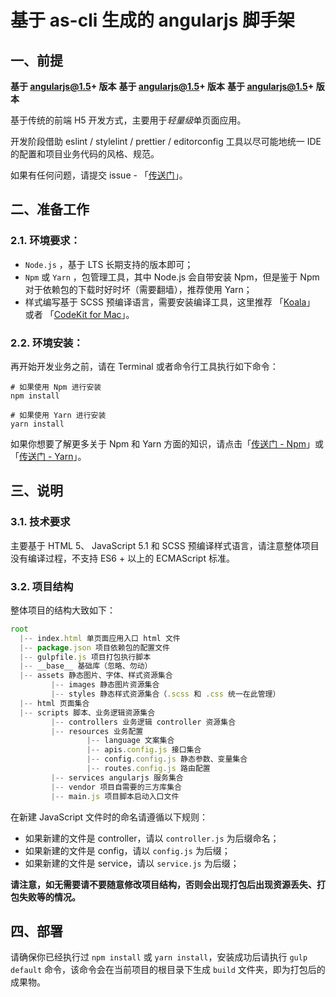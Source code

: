 # 基于 as-cli 生成的 angularjs 脚手架

## 一、前提

**基于 angularjs@1.5+ 版本**
**基于 angularjs@1.5+ 版本**
**基于 angularjs@1.5+ 版本**

基于传统的前端 H5 开发方式，主要用于*轻量级*单页面应用。

开发阶段借助 eslint / stylelint / prettier / editorconfig 工具以尽可能地统一 IDE 的配置和项目业务代码的风格、规范。

如果有任何问题，请提交 issue - 「[传送门](https://github.com/wangsiyuan0215/angualrjs-scaffold/issues/new)」。

## 二、准备工作

### 2.1. 环境要求：

* `Node.js` ，基于 LTS 长期支持的版本即可；
* `Npm` 或 `Yarn` ，包管理工具，其中 Node.js 会自带安装 Npm，但是鉴于 Npm 对于依赖包的下载时好时坏（需要翻墙），推荐使用 Yarn；
* 样式编写基于 SCSS 预编译语言，需要安装编译工具，这里推荐 「[Koala](http://koala-app.com/index-zh.html)」 或者 「[CodeKit for Mac](https://codekitapp.com/)」。

### 2.2. 环境安装：

再开始开发业务之前，请在 Terminal 或者命令行工具执行如下命令：
```
# 如果使用 Npm 进行安装
npm install

# 如果使用 Yarn 进行安装
yarn install
```
如果你想要了解更多关于 Npm 和 Yarn 方面的知识，请点击「[传送门 - Npm](https://www.npmjs.com/)」或「[传送门 - Yarn](https://yarn.bootcss.com/)」。

## 三、说明

### 3.1. 技术要求

主要基于 HTML 5、 JavaScript 5.1 和 SCSS 预编译样式语言，请注意整体项目没有编译过程，不支持 ES6 + 以上的 ECMAScript 标准。

### 3.2. 项目结构

整体项目的结构大致如下：

```javascript
root
  |-- index.html 单页面应用入口 html 文件
  |-- package.json 项目依赖包的配置文件
  |-- gulpfile.js 项目打包执行脚本
  |-- __base__ 基础库（忽略、勿动）
  |-- assets 静态图片、字体、样式资源集合
         |-- images 静态图片资源集合
         |-- styles 静态样式资源集合（.scss 和 .css 统一在此管理）
  |-- html 页面集合
  |-- scripts 脚本、业务逻辑资源集合
         |-- controllers 业务逻辑 controller 资源集合
         |-- resources 业务配置
                 |-- language 文案集合
                 |-- apis.config.js 接口集合
                 |-- config.config.js 静态参数、变量集合
                 |-- routes.config.js 路由配置
         |-- services angularjs 服务集合
         |-- vendor 项目自需要的三方库集合
         |-- main.js 项目脚本启动入口文件
```

在新建 JavaScript 文件时的命名请遵循以下规则：
* 如果新建的文件是 controller，请以 `controller.js` 为后缀命名；
* 如果新建的文件是 config，请以 `config.js` 为后缀；
* 如果新建的文件是 service，请以 `service.js` 为后缀；

**请注意，如无需要请不要随意修改项目结构，否则会出现打包后出现资源丢失、打包失败等的情况。**

## 四、部署

请确保你已经执行过 `npm install` 或 `yarn install`，安装成功后请执行 `gulp default` 命令，该命令会在当前项目的根目录下生成 `build` 文件夹，即为打包后的成果物。